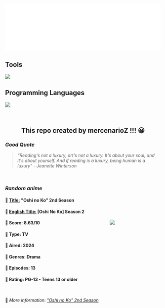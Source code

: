 
<img src="svg/nai.svg" />

<p>
  <h2>Tools</h2>
  <a href="https://skillicons.dev">
    <img src="https://skillicons.dev/icons?i=git,bash,vim,ubuntu,tensorflow,pytorch,docker,raspberrypi" />
  </a>

  <br />

  <h2>Programming Languages</h2>

  <a href="https://skillicons.dev">
    <img src="https://skillicons.dev/icons?i=python,c,cpp" />
  </a>
</p>

<br />

<h2 align="center">This repo created by mercenarioZ !!! 😀</h2>
<h3><i>Good Quote</i></h3>

<blockquote>
<i>
“Reading's not a luxury, art's not a luxury. It's about your soul, and it's about yourself. And if reading is a luxury, being human is a luxury” - Jeanette Winterson
</i>
</blockquote>

<br />

<h3><i>Random anime</i></h3>

<h4>
  <strong>🥭 <u>Title:</u></strong> "Oshi no Ko" 2nd Season
</h4>

<h4>🌿 <u>English Title:</u> [Oshi No Ko] Season 2</h4>

<img align="right" width="165" src=https://cdn.myanimelist.net/images/anime/1006/143302.jpg />

<h4>🌱 Score: 8.63/10</h4>

<h4>🌲 Type: TV</h4>

<h4>🌴 Aired: 2024</h4>

<h4>🌵 Genres: Drama</h4>

<h4>🥑 Episodes: 13</h4>

<h4>🍏 Rating: PG-13 - Teens 13 or older</h4>

<br />

🍂 *More information: ["Oshi no Ko" 2nd Season](https://myanimelist.net/anime/55791/Oshi_no_Ko_2nd_Season)*
    